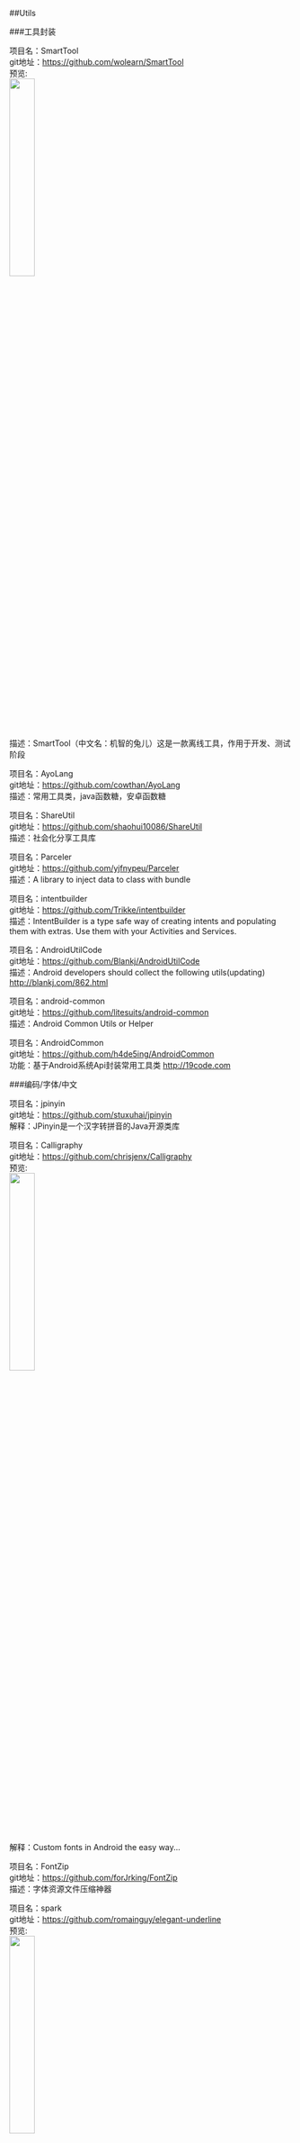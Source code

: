 ##Utils<br>







###工具封装<br>








项目名：SmartTool<br>
git地址：https://github.com/wolearn/SmartTool<br>
预览:<br>
<img src="https://camo.githubusercontent.com/43c8087def58debfe54e270d6a10206271076bce/687474703a2f2f75706c6f61642d696d616765732e6a69616e7368752e696f2f75706c6f61645f696d616765732f313933313030362d363364313063353931393466323264392e6769663f696d6167654d6f6772322f6175746f2d6f7269656e742f7374726970" width="30%"/><br>
描述：SmartTool（中文名：机智的兔儿）这是一款离线工具，作用于开发、测试阶段<br>

项目名：AyoLang<br>
git地址：https://github.com/cowthan/AyoLang<br>
描述：常用工具类，java函数糖，安卓函数糖<br>

项目名：ShareUtil<br>
git地址：https://github.com/shaohui10086/ShareUtil<br>
描述：社会化分享工具库<br>

项目名：Parceler<br>
git地址：https://github.com/yjfnypeu/Parceler<br>
描述：A library to inject data to class with bundle<br>

项目名：intentbuilder<br>
git地址：https://github.com/Trikke/intentbuilder<br>
描述：IntentBuilder is a type safe way of creating intents and populating them with extras. Use them with your Activities and Services.<br>

项目名：AndroidUtilCode<br>
git地址：https://github.com/Blankj/AndroidUtilCode<br>
描述：Android developers should collect the following utils(updating) http://blankj.com/862.html<br>

项目名：android-common<br>
git地址：https://github.com/litesuits/android-common<br>
描述：Android Common Utils or Helper<br>

项目名：AndroidCommon<br>
git地址：https://github.com/h4de5ing/AndroidCommon<br>
功能：基于Android系统Api封装常用工具类 http://19code.com<br>












###编码/字体/中文<br>









项目名：jpinyin<br>
git地址：https://github.com/stuxuhai/jpinyin<br>
解释：JPinyin是一个汉字转拼音的Java开源类库<br>

项目名：Calligraphy<br>
git地址：https://github.com/chrisjenx/Calligraphy<br>
预览:<br>
<img src="https://github.com/chrisjenx/Calligraphy/raw/master/screenshot.png" width="30%"/><br><br>
解释：Custom fonts in Android the easy way...<br>

项目名：FontZip<br>
git地址：https://github.com/forJrking/FontZip<br>
描述：字体资源文件压缩神器<br>

项目名：spark<br>
git地址：https://github.com/romainguy/elegant-underline<br>
预览:<br>
<img src="https://github.com/romainguy/elegant-underline/raw/master/art/elegant-underline.png" width="30%"/><br><br>

项目名：PinyinSearchLibrary<br>
git地址：https://github.com/handsomezhou/PinyinSearchLibrary<br>
预览:<br>
<img src="https://github.com/handsomezhou/PinyinSearchLibrary/raw/master/external_res/image/AppSearch.gif" width="30%"/><br><br>







###Fragment<br>










项目名：Fragmentation<br>
git地址：https://github.com/YoKeyword/Fragmentation<br>
预览:<br>
<img src="https://github.com/YoKeyword/Fragmentation/raw/master/gif/demo.gif" width="30%"/><br>
解释：<br>
A powerful library that manage Fragment for Android!<br>










###Log<br>









项目名：timber<br>
git地址：https://github.com/JakeWharton/timber<br>
预览:<br>
<img src="https://github.com/JakeWharton/timber/raw/master/logo.png" width="30%"/><br><br>
解释：A logger with a small, extensible API which provides utility on top of Android's normal Log class. http://jakewharton.github.io/timber/<br>

项目名：xLog<br>
git地址：https://github.com/elvishew/xLog<br>
预览:<br>
<img src="https://github.com/elvishew/XLog/raw/master/images/classic_log.png" width="30%"/><br><br>
解释：Android logger, simple and pretty, powerful and flexible, all you need is here<br>

项目名：AndroidLog<br>
git地址：https://github.com/twiceyuan/AndroidLog<br>
预览:<br>
<img src="https://github.com/twiceyuan/AndroidLog/raw/master/art/json.png" width="30%"/><br><br>
解释：一个类实现更实用的 Android Log 工具 —— 1 个类，100 个方法、9 KiB<br>

项目名：logger<br>
git地址：https://github.com/orhanobut/logger<br>
预览:<br>
<img src="https://github.com/orhanobut/logger/raw/master/images/description.png" width="30%"/><br><br>
描述：Simple, pretty and powerful logger for android<br>


项目名：XLog<br>
git地址：https://github.com/promeG/XLog<br>
描述： Method call logging based on dexposed<br>






















###Json/XMl<br>










项目名：FlatBuffer<br>
git地址：https://github.com/google/flatbuffers<br>
描述：Memory Efficient Serialization Library http://google.github.io/flatbuffers/<br>

项目名：ig-json-parser<br>
git地址：https://github.com/Instagram/ig-json-parser<br>
描述：Fast JSON parser for java projects<br>

项目名：fastjson<br>
git地址：https://github.com/alibaba/fastjson<br>
预览:<br>
<img src="https://github.com/alibaba/fastjson/raw/master/logo.jpg" width="30%"/><br><br>
解释： A fast JSON parser/generator for Java https://github.com/alibaba/fastjson/wiki<br>

项目名：LoganSquare<br>
git地址：https://github.com/bluelinelabs/LoganSquare<br>
预览:<br>
<img src="https://github.com/bluelinelabs/LoganSquare/raw/development/docs/benchmarks.jpg" width="30%"/><br><br>
解释： Screaming fast JSON parsing and serialization library for Android<br>




###SharePreferences<br>









项目名：secure-preferences<br>
git地址：https://github.com/scottyab/secure-preferences<br>
预览:<br>
<img src="https://camo.githubusercontent.com/29a9bb9967b7584cce1341c726817284cae1cd7a/68747470733a2f2f7261772e6769746875622e636f6d2f73636f74747961622f7365637572652d707265666572656e6365732f6d61737465722f646f63732f696d616765732f73735f6672616d655f7365637572655f707265662e706e67" width="30%"/><br><br>
解释： Android Shared preference wrapper than encrypts the values of Shared Preferences. It's not bullet proof security but rather a quick win for incrementally making your android app more secure<br>



项目名：Treasure<br>
git地址：https://github.com/baoyongzhang/Treasure<br>
解释： Very easy to use wrapper library for Android SharePreferences<br>







###BLE/NFC/VA/VR<br>





项目名：BluetoothHelper<br>
git地址：https://github.com/a-voyager/BluetoothHelper<br>
描述： Bluetooth Helper Library.—-蓝牙操作库
<br>
预览:<br>
<img src="https://github.com/a-voyager/BluetoothHelper/raw/master/imgs/ble_icon.png" width="30%"/><br>

项目名：android-beacon-library<br>
git地址：https://github.com/AltBeacon/android-beacon-library<br>
描述： Allows Android apps to interact with BLE beacons
<br>

项目名：FastBle<br>
git地址：https://github.com/Jasonchenlijian/FastBle<br>
解释：Android BLE 蓝牙开发框架，使用回调方式处理，搜索、连接、notify、indicate、读、写等一系列蓝牙操作<br>

项目名：android-BluetoothChat<br>
git地址:https://github.com/sirmordred/android-BluetoothChat<br>
预览:<br>
<img src="https://github.com/sirmordred/android-BluetoothChat/raw/master/screenshots/2-devices.png" width="30%"/><br>








###性能/优化/分析/线上回馈<br>







项目名：AndroidHttpCapture<br>
git地址：https://github.com/JZ-Darkal/AndroidHttpCapture<br>
预览:<br>
<img src="https://github.com/drakeet/CrashWoodpecker/raw/master/art/s2.png" width="30%"/><br><br>
解释：AndroidHttpCapture网络诊断工具 是一款针对于移动流量劫持而开发的手机抓包软件 主要功能包括：手机端抓包、PING/DNS/TraceRoute诊断、抓包HAR数据上传分享<br>

项目名：CrashWoodpecker<br>
git地址：https://github.com/drakeet/CrashWoodpecker<br>
预览:<br>
<img src="https://github.com/drakeet/CrashWoodpecker/raw/master/art/s2.png" width="30%"/><br><br>
解释：A nice exception handler library support showing logs both on Logcat & Woodpecker.<br>

项目名：LogReport<br>
git地址：https://github.com/wenmingvs/LogReport<br>
预览:<br>
<img src="https://camo.githubusercontent.com/2af4594399fa69d85eb9b81f099f77586e6f33bf/687474703a2f2f7777312e73696e61696d672e636e2f6d773639302f363931636331353167773166357a6230716f72396e6a32303870303932676d312e6a7067" width="30%"/><br><br>
解释：崩溃日志上传框架<br>

项目名：Toast-PhoneGap-Plugin<br>
git地址：https://github.com/EddyVerbruggen/Toast-PhoneGap-Plugin<br>
预览:<br>
<img src="https://github.com/EddyVerbruggen/Toast-PhoneGap-Plugin/raw/master/screenshots/screenshot-ios-toast.png" width="30%"/><br>

项目名：android-crash<br>
git地址：https://github.com/msdx/android-crash<br>
预览: android程序崩溃异常处理框架<br>

项目名：AnotherMonitor<br>
git地址:https://github.com/AntonioRedondo/AnotherMonitor<br>
解释:<br>
Monitors and records the CPU and memory usage of Android devices https://play.google.com/store/apps/details?id=org.anothermonitor<br>
预览:<br>
<img src="https://camo.githubusercontent.com/e8a643e7373bfa716cc54ac949a12c6c760639c9/68747470733a2f2f6c68342e67677068742e636f6d2f6766774d683449683056443041617849385f656831316d364352755f7a5357362d5536463235416a43646c556a436b6c69574842674a4d684462336550646c5f454d6f54" width="30%"/><br>

项目名：AndroidJniBitmapOperations<br>
git地址:https://github.com/AndroidDeveloperLB/AndroidJniBitmapOperations<br>
解释:<br>
Allows to perform various simple operations on bitmaps via JNI , while also providing some protection against OOM using the native Java environment on Android<br>
预览:<br>
<img src="https://raw.githubusercontent.com/AndroidDeveloperLB/AndroidJniBitmapOperations/master/demo.gif" width="30%"/><br>







###开发提速<br>







项目名：Android-Crack-Tool<br>
git地址：https://github.com/Jermic/Android-Crack-Tool<br>
预览:<br>
<img src="https://raw.githubusercontent.com/Jermic/Android-Crack-Tool/master/1.png" width="30%"/><br><br>
解释：Android crack tool Just For Mac<br>

项目名：android-selector-chapek<br>
git地址：https://github.com/inmite/android-selector-chapek<br>
预览:<br>
<img src="https://github.com/inmite/android-selector-chapek/raw/master/img/select_option.png" width="30%"/><br><br>
解释：Android Studio plugin which automatically generates drawable selectors from appropriately named resources<br>


项目名：android-strings-search-plugin<br>
git地址：https://github.com/konifar/android-strings-search-plugin<br>
预览:<br>
<img src="https://github.com/konifar/android-strings-search-plugin/raw/master/art/demo.gif" width="30%"/><br><br>
解释：This plugin makes it easy to search text in strings resources<br>

项目名：Floppy<br>
git地址：https://github.com/FabianTerhorst/Floppy<br>
解释：<br>
Fast key value storage for java<br>

项目名：androidstudio-plugins<br>
git地址：https://github.com/dreamlivemeng/androidstudio-plugins<br>
解释：<br>
AndroidStudio 优秀插件汇总<br>

项目名：svg2android<br>
git地址：https://github.com/inloop/svg2android<br>
预览:（SVG to Android VectorDrawable XML resource file http://inloop.github.io/svg2android）<br>
<img src="https://github.com/inloop/svg2android/raw/gh-pages/img/example_imported_svg.png" width="30%"/><br>

项目名：TinyPinyin<br>
git地址：https://github.com/promeG/TinyPinyin<br>
解释：适用于Java和Android的快速、低内存占用的汉字转拼音库<br>

项目名：EncryptedPreferences<br>
git地址:https://github.com/PDDStudio/EncryptedPreferences<br>
解释：AES-256 encrypted SharedPreferences for Android.<br>

项目名：android-postfix-plugin<br>
git地址：https://github.com/takahirom/android-postfix-plugin<br>
预览: <img src="https://cloud.githubusercontent.com/assets/1386930/10118005/8d45e898-64a6-11e5-8c32-8f38b0105177.gif" width="30%" /><br>
描述：Android postfix plugin for AndroidStudio<br>

项目名：FindViewByMe<br>
git地址：https://github.com/laobie/FindViewByMe<br>
描述：FindViewByMe是一个自动生成FindViewById代码的IDEA/Android Studio插件<br>

项目名：ECTranslation<br>
git地址：https://github.com/Skykai521/ECTranslation<br>
预览: <img src="https://github.com/Skykai521/ECTranslation/raw/master/img/translation_img.png" width="30%" /><br>
描述：AS 翻译<br>

项目名：android-material-design-icon-generator-plugin<br>
git地址：https://github.com/konifar/android-material-design-icon-generator-plugin<br>
预览:<br>
<img src="https://raw.githubusercontent.com/konifar/android-material-design-icon-generator-plugin/master/docs/capture.gif" width="30%" /><br>

项目名：permissions-dispatcher-plugin<br>
git地址：https://github.com/shiraji/permissions-dispatcher-plugin<br>
预览:<br>
<img src="https://github.com/shiraji/permissions-dispatcher-plugin/raw/master/website/images/pd.gif" width="30%" /><br>

项目名：eventbus-intellij-plugin<br>
git地址：https://github.com/kgmyshin/eventbus-intellij-plugin<br>
预览:<br>
<img src="https://raw.githubusercontent.com/kgmyshin/eventbus-intellij-plugin/master/art/cap.gif" width="30%" /><br>

项目名：Secured-Preference-Store<br>
git地址：https://github.com/iamMehedi/Secured-Preference-Store<br>
解释:<br>
A cryptography library and a SharedPreferences wrapper for Android that encrypts the content with 256 bit AES encryption. The Encryption key is securely stored in device's KeyStore<br>






###素材/Icon<br>






项目名：Icons<br>
git地址：https://github.com/materialos/Icons<br>
预览:<br>
<img src="https://cloud.githubusercontent.com/assets/5341898/9100839/4076791e-3b94-11e5-8dc3-f7e7f9f40549.png" width="30%"/><br>

项目名：Android-Material-Icon-Generator<br>
git地址：https://github.com/Maddoc42/Android-Material-Icon-Generator<br>
预览:<br>
<img src="https://github.com/Maddoc42/Android-Material-Icon-Generator/raw/master/screenshots/01.small.png" width="30%"/><br>
描述：Android icons with looooong material shadows! http://bitdroid.de/Android-Material-Icon-Generator<br>


